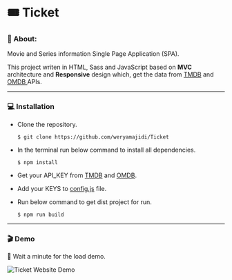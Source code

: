# 🎟 Ticket

### 📄 About:

Movie and Series information Single Page Application (SPA).

This project writen in HTML, Sass and JavaScript based on **MVC** architecture and **Responsive** design which, get the data from [TMDB](https://developers.themoviedb.org/3 "TMDB API") and [OMDB ](https://www.omdbapi.com "OMDB API") APIs.

---

### 💻 Installation

- Clone the repository.

  `$ git clone https://github.com/weryamajidi/Ticket`

- In the terminal run below command to install all dependencies.

  `$ npm install`

- Get your API_KEY from [TMDB](https://developers.themoviedb.org/3 "TMDB API") and [OMDB](https://www.omdbapi.com "OMDB API").

- Add your KEYS to [config.js](https://github.com/weryamajidi/Ticket/blob/main/script/config.js) file.

- Run below command to get dist project for run.

  `$ npm run build`

---

### 🎬 Demo

🔄 Wait a minute for the load demo.

![Ticket Website Demo](demo/demo.gif)
